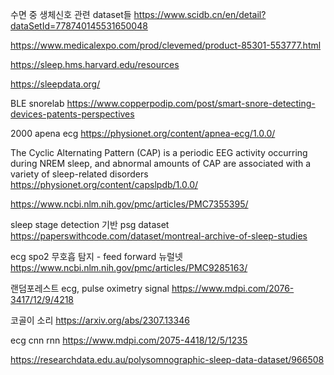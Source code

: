 수면 중 생체신호 관련 dataset들 
https://www.scidb.cn/en/detail?dataSetId=778740145531650048

https://www.medicalexpo.com/prod/clevemed/product-85301-553777.html

https://sleep.hms.harvard.edu/resources

https://sleepdata.org/

BLE snorelab
https://www.copperpodip.com/post/smart-snore-detecting-devices-patents-perspectives

2000 apena ecg
https://physionet.org/content/apnea-ecg/1.0.0/ 


The Cyclic Alternating Pattern (CAP) is a periodic EEG activity occurring during NREM sleep, and abnormal amounts of CAP are associated with a variety of sleep-related disorders
https://physionet.org/content/capslpdb/1.0.0/


https://www.ncbi.nlm.nih.gov/pmc/articles/PMC7355395/


sleep stage detection 기반 psg dataset
https://paperswithcode.com/dataset/montreal-archive-of-sleep-studies


ecg spo2 무호흡 탐지 - feed forward 뉴럴넷 
https://www.ncbi.nlm.nih.gov/pmc/articles/PMC9285163/


랜덤포레스트 ecg, pulse oximetry signal
https://www.mdpi.com/2076-3417/12/9/4218


코골이 소리
https://arxiv.org/abs/2307.13346

ecg cnn rnn
https://www.mdpi.com/2075-4418/12/5/1235


https://researchdata.edu.au/polysomnographic-sleep-data-dataset/966508
